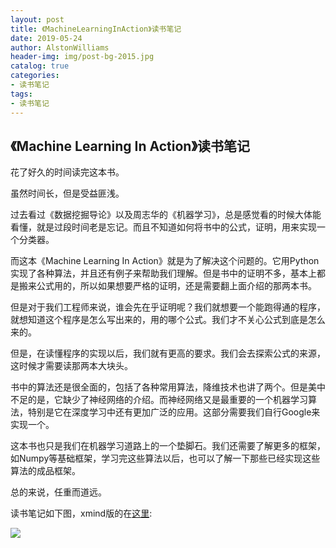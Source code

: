 ```yaml
---
layout: post
title: 《MachineLearningInAction》读书笔记
date: 2019-05-24
author: AlstonWilliams
header-img: img/post-bg-2015.jpg
catalog: true
categories:
- 读书笔记
tags:
- 读书笔记
---
```


## 《Machine Learning In Action》读书笔记

花了好久的时间读完这本书。

虽然时间长，但是受益匪浅。

过去看过《数据挖掘导论》以及周志华的《机器学习》，总是感觉看的时候大体能看懂，就是过段时间老是忘记。而且不知道如何将书中的公式，证明，用来实现一个分类器。

而这本《Machine Learning In Action》就是为了解决这个问题的。它用Python实现了各种算法，并且还有例子来帮助我们理解。但是书中的证明不多，基本上都是搬来公式用的，所以如果想要严格的证明，还是需要翻上面介绍的那两本书。

但是对于我们工程师来说，谁会先在乎证明呢？我们就想要一个能跑得通的程序，就想知道这个程序是怎么写出来的，用的哪个公式。我们才不关心公式到底是怎么来的。

但是，在读懂程序的实现以后，我们就有更高的要求。我们会去探索公式的来源，这时候才需要读那两本大块头。

书中的算法还是很全面的，包括了各种常用算法，降维技术也讲了两个。但是美中不足的是，它缺少了神经网络的介绍。而神经网络又是最重要的一个机器学习算法，特别是它在深度学习中还有更加广泛的应用。这部分需要我们自行Google来实现一个。

这本书也只是我们在机器学习道路上的一个垫脚石。我们还需要了解更多的框架，如Numpy等基础框架，学习完这些算法以后，也可以了解一下那些已经实现这些算法的成品框架。

总的来说，任重而道远。

读书笔记如下图，xmind版的在[这里](https://github.com/AlstonWilliams/note/tree/master/technology/MachineLearningInAction):

![](https://alstonwilliams.github.io/img/机器学习实战.png)
